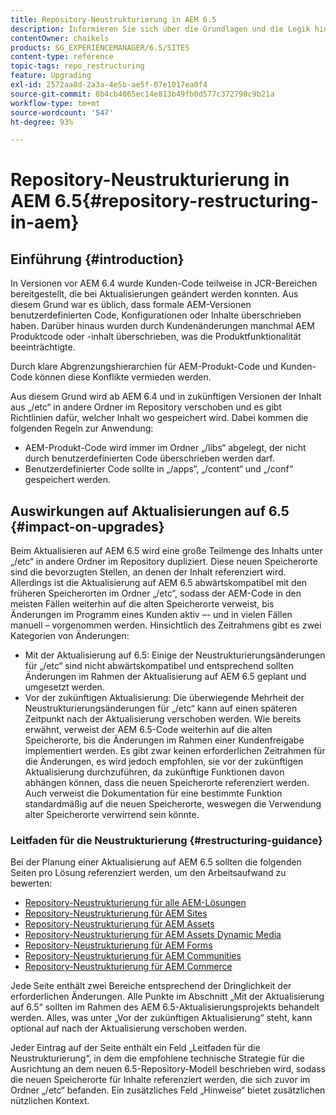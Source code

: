 ```yaml
---
title: Repository-Neustrukturierung in AEM 6.5
description: Informieren Sie sich über die Grundlagen und die Logik hinter der Repository-Neustrukturierung in AEM 6.5
contentOwner: chaikels
products: SG_EXPERIENCEMANAGER/6.5/SITES
content-type: reference
topic-tags: repo_restructuring
feature: Upgrading
exl-id: 2572aa8d-2a3a-4e5b-ae5f-07e1017ea0f4
source-git-commit: 8b4cb4065ec14e813b49fb0d577c372790c9b21a
workflow-type: tm+mt
source-wordcount: '547'
ht-degree: 93%

---
```


# Repository-Neustrukturierung in AEM 6.5{#repository-restructuring-in-aem}

## Einführung {#introduction}

In Versionen vor AEM 6.4 wurde Kunden-Code teilweise in JCR-Bereichen bereitgestellt, die bei Aktualisierungen geändert werden konnten. Aus diesem Grund war es üblich, dass formale AEM-Versionen benutzerdefinierten Code, Konfigurationen oder Inhalte überschrieben haben. Darüber hinaus wurden durch Kundenänderungen manchmal AEM Produktcode oder -inhalt überschrieben, was die Produktfunktionalität beeinträchtigte.

Durch klare Abgrenzungshierarchien für AEM-Produkt-Code und Kunden-Code können diese Konflikte vermieden werden.

Aus diesem Grund wird ab AEM 6.4 und in zukünftigen Versionen der Inhalt aus „/etc“ in andere Ordner im Repository verschoben und es gibt Richtlinien dafür, welcher Inhalt wo gespeichert wird. Dabei kommen die folgenden Regeln zur Anwendung:

* AEM-Produkt-Code wird immer im Ordner „/libs“ abgelegt, der nicht durch benutzerdefinierten Code überschrieben werden darf.
* Benutzerdefinierter Code sollte in „/apps“, „/content“ und „/conf“ gespeichert werden.

## Auswirkungen auf Aktualisierungen auf 6.5 {#impact-on-upgrades}

Beim Aktualisieren auf AEM 6.5 wird eine große Teilmenge des Inhalts unter „/etc“ in andere Ordner im Repository dupliziert. Diese neuen Speicherorte sind die bevorzugten Stellen, an denen der Inhalt referenziert wird. Allerdings ist die Aktualisierung auf AEM 6.5 abwärtskompatibel mit den früheren Speicherorten im Ordner „/etc“, sodass der AEM-Code in den meisten Fällen weiterhin auf die alten Speicherorte verweist, bis Änderungen im Programm eines Kunden aktiv –- und in vielen Fällen manuell – vorgenommen werden. Hinsichtlich des Zeitrahmens gibt es zwei Kategorien von Änderungen:

* Mit der Aktualisierung auf 6.5: Einige der Neustrukturierungsänderungen für „/etc“ sind nicht abwärtskompatibel und entsprechend sollten Änderungen im Rahmen der Aktualisierung auf AEM 6.5 geplant und umgesetzt werden.
* Vor der zukünftigen Aktualisierung: Die überwiegende Mehrheit der Neustrukturierungsänderungen für „/etc“ kann auf einen späteren Zeitpunkt nach der Aktualisierung verschoben werden. Wie bereits erwähnt, verweist der AEM 6.5-Code weiterhin auf die alten Speicherorte, bis die Änderungen im Rahmen einer Kundenfreigabe implementiert werden. Es gibt zwar keinen erforderlichen Zeitrahmen für die Änderungen, es wird jedoch empfohlen, sie vor der zukünftigen Aktualisierung durchzuführen, da zukünftige Funktionen davon abhängen können, dass die neuen Speicherorte referenziert werden. Auch verweist die Dokumentation für eine bestimmte Funktion standardmäßig auf die neuen Speicherorte, weswegen die Verwendung alter Speicherorte verwirrend sein könnte.

### Leitfaden für die Neustrukturierung {#restructuring-guidance}

Bei der Planung einer Aktualisierung auf AEM 6.5 sollten die folgenden Seiten pro Lösung referenziert werden, um den Arbeitsaufwand zu bewerten:

* [Repository-Neustrukturierung für alle AEM-Lösungen](/help/sites-deploying/all-repository-restructuring-in-aem-6-5.md)
* [Repository-Neustrukturierung für AEM Sites](/help/sites-deploying/sites-repository-restructuring-in-aem-6-5.md)
* [Repository-Neustrukturierung für AEM Assets](/help/sites-deploying/assets-repository-restructuring-in-aem-6-5.md)
* [Repository-Neustrukturierung für AEM Assets Dynamic Media](/help/sites-deploying/dynamicmedia-repository-restructuring-in-aem-6-5.md)
* [Repository-Neustrukturierung für AEM Forms](/help/sites-deploying/forms-repository-restructuring-in-aem-6-5.md)
* [Repository-Neustrukturierung für AEM Communities](/help/sites-deploying/communities-repository-restructuring-in-aem-6-5.md)
* [Repository-Neustrukturierung für AEM Commerce](/help/sites-deploying/ecommerce-repository-restructuring-in-aem-6-5.md)

Jede Seite enthält zwei Bereiche entsprechend der Dringlichkeit der erforderlichen Änderungen. Alle Punkte im Abschnitt „Mit der Aktualisierung auf 6.5“ sollten im Rahmen des AEM 6.5-Aktualisierungsprojekts behandelt werden. Alles, was unter „Vor der zukünftigen Aktualisierung“ steht, kann optional auf nach der Aktualisierung verschoben werden.

Jeder Eintrag auf der Seite enthält ein Feld „Leitfaden für die Neustrukturierung“, in dem die empfohlene technische Strategie für die Ausrichtung an dem neuen 6.5-Repository-Modell beschrieben wird, sodass die neuen Speicherorte für Inhalte referenziert werden, die sich zuvor im Ordner „/etc“ befanden. Ein zusätzliches Feld „Hinweise“ bietet zusätzlichen nützlichen Kontext.
